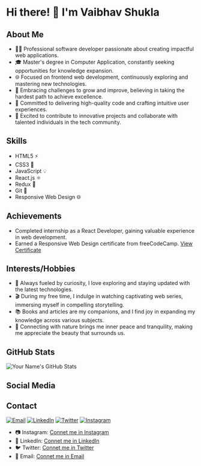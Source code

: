 # Hi there! 👋 I'm Vaibhav Shukla

## About Me

- 👨‍💻 Professional software developer passionate about creating impactful web applications.
- 🎓 Master's degree in Computer Application, constantly seeking opportunities for knowledge expansion.
- 🌐 Focused on frontend web development, continuously exploring and mastering new technologies.
- 💪 Embracing challenges to grow and improve, believing in taking the hardest path to achieve excellence.
- 🌟 Committed to delivering high-quality code and crafting intuitive user experiences.
- 🌱 Excited to contribute to innovative projects and collaborate with talented individuals in the tech community.

## Skills

- HTML5 ⚡️
- CSS3 🎨
- JavaScript 💡
- React.js ⚛️
- Redux 🔄
- Git 🐙
- Responsive Web Design 🌐


## Achievements

- Completed internship as a React Developer, gaining valuable experience in web development.
- Earned a Responsive Web Design certificate from freeCodeCamp. [View Certificate](https://www.freecodecamp.org/certification/fcc5b91d061-f422-4268-bdc4-6b863ad6311e/responsive-web-design)

## Interests/Hobbies

- 🌱 Always fueled by curiosity, I love exploring and staying updated with the latest technologies.
- 🎬 During my free time, I indulge in watching captivating web series, immersing myself in compelling storytelling.
- 📚 Books and articles are my companions, and I find joy in expanding my knowledge across various subjects.
- 🌳 Connecting with nature brings me inner peace and tranquility, making me appreciate the beauty that surrounds us.

## GitHub Stats

![Your Name's GitHub Stats](https://github-readme-stats.vercel.app/api?username=vaibhavshukla-int&show_icons=true&theme=dark&hide_border=true&include_all_commits=true&custom_title=GitHub%20Stats&langs_count=6)

## Social Media

## Contact

[![Email](https://img.shields.io/badge/Email-%23D14836?style=for-the-badge&logo=gmail&logoColor=white)](mailto:vaibhavshukla2704@gmail.com)
[![LinkedIn](https://img.shields.io/badge/LinkedIn-%230077B5?style=for-the-badge&logo=linkedin&logoColor=white)](https://www.linkedin.com/in/vaibhav-shukla-here)
[![Twitter](https://img.shields.io/badge/Twitter-%231DA1F2?style=for-the-badge&logo=twitter&logoColor=white)](https://twitter.com/imShuklaVaibhav)
[![Instagram](https://img.shields.io/badge/Instagram-%23E4405F?style=for-the-badge&logo=instagram&logoColor=white)](https://instagram.com/vaibhav_shukla_here?igshid=MzNlNGNkZWQ4Mg==)


- 📷 Instagram: [Connet me in Instagram](https://instagram.com/vaibhav_shukla_here?igshid=MzNlNGNkZWQ4Mg==)
- 💼 LinkedIn: [Connet me in LinkedIn](https://www.linkedin.com/in/vaibhav-shukla-here)
- 🐦 Twitter: [Connet me in Twitter](https://twitter.com/imShuklaVaibhav)
- 📧 Email: [Connet me in Email](mailto:vaibhavshukla2704@gmail.com)

